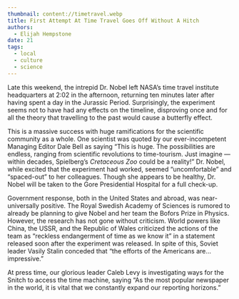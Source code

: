 ```yaml
---
thumbnail: content://timetravel.webp
title: First Attempt At Time Travel Goes Off Without A Hitch
authors:
  - Elijah Hempstone
date: 21
tags:
  - local
  - culture
  - science
---
```


Late this weekend, the intrepid Dr. Nobel left NASA’s time travel institute headquarters at 2:02 in the afternoon, returning ten minutes later after having spent a day in the Jurassic Period. Surprisingly, the experiment seems not to have had any effects on the timeline, disproving once and for all the theory that travelling to the past would cause a butterfly effect.

This is a massive success with huge ramifications for the scientific community as a whole. One scientist was quoted by our ever-incompetent Managing Editor Dale Bell as saying “This is huge. The possibilities are endless, ranging from scientific revolutions to time-tourism. Just imagine — within decades, Spielberg’s *Cretaceous Zoo* could be a reality!” Dr. Nobel, while excited that the experiment had worked, seemed “uncomfortable” and “spaced-out” to her colleagues. Though she appears to be healthy, Dr. Nobel will be taken to the Gore Presidential Hospital for a full check-up.

Government response, both in the United States and abroad, was near-universally positive. The Royal Swedish Academy of Sciences is rumored to already be planning to give Nobel and her team the Bofors Prize in Physics. However, the research has not gone without criticism. World powers like China, the USSR, and the Republic of Wales criticized the actions of the team as “reckless endangerment of time as we know it” in a statement released soon after the experiment was released. In spite of this, Soviet leader Vasily Stalin conceded that “the efforts of the Americans are… impressive.”

At press time, our glorious leader Caleb Levy is investigating ways for the Snitch to access the time machine, saying “As the most popular newspaper in the world, it is vital that we constantly expand our reporting horizons.”
